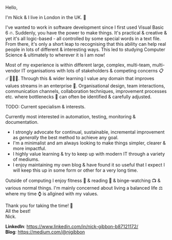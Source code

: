Hello,

I'm Nick & I live in London in the UK. :city_sunrise:

I've wanted to work in software development since I first used Visual Basic 6 🔥. Suddenly, you have the power to make things. It's practical & creative & yet it's all logic-based - all controlled by some special words in a text file. From there, it's only a short leap to recognising that this ability can help real people in lots of different & interesting ways. This led to studying Computer Science & ultimately to wherever it is I am now!

Most of my experience is within different large, complex, multi-team, multi-vendor IT organisations with lots of stakeholders & competing concerns :clipboard::comet::office::rainbow::crystal_ball:. Through this & wider learning I value any domain that improves values streams in an enterprise :rocket:. Organisational design, team interactions, communication channels, collaboration techniques, improvement processes etc. where bottlenecks :champagne: can often be identified & carefully adjusted.

TODO: Current specialism & interests.

Currently most interested in automation, testing, monitoring & documentation.

* I strongly advocate for continual, sustainable, incremental improvement as *generally* the best method to achieve any goal. 
* I'm a minimalist and am always looking to make things simpler, clearer & more impactful. 
* I highly value learning & try to keep up with modern IT through a variety of mediums. 
* I enjoy maintaining my own blog & have found it so useful that I expect I will keep this up in some form or other for a very long time.

Outside of computing I enjoy fitness :muscle: & reading :scroll: & binge-watching :tv: & various normal things. I'm mainly concerned about living a balanced life :balance_scale: where my time :watch: is allgined with my values.

Thank you for taking the time! :beers:  
All the best!  
Nick.

**LinkedIn**: https://www.linkedin.com/in/nick-gibbon-b87121172/  
**Blog**: https://medium.com/@njgibbon
